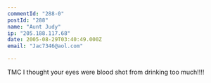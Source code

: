 ```yaml
---
commentId: "288-0"
postId: "288"
name: "Aunt Judy"
ip: "205.188.117.68"
date: 2005-08-29T03:40:49.000Z
email: "Jac7346@aol.com"

---
```

<p>TMC I thought your eyes were blood shot from drinking too much!!!!</p>